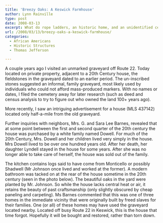 ```yaml
---
title: 'Breezy Oaks: A Keswick Farmhouse'
author: Lynn Rainville
type: post
date: 2008-03-13
excerpt: What do rope ladders, an historic home, and an unidentified cemetery have in common ?
url: /2008/03/13/breezy-oaks-a-keswick-farmhouse/
categories:
  - African Americans
  - Historic Structures
  - Thomas Jefferson

---
```

A couple years ago I visited an unmarked graveyard off Route 22. [](/2008/03/13/breezy-oaks-a-keswick-farmhouse/an-un-inscribed-fieldstone-in-the-cemetery/) Today located on private property, adjacent to a 20th Century house, the fieldstones in the graveyard dated to an earlier period. The un-inscribed stones suggested an informal, family graveyard, most likely used by individuals who could not afford mass-produced markers. With no names or dates, I filed the cemetery away for later research (such as deed and census analysis to try to figure out who owned the land 100+ years ago).

More recently, I saw an intriguing advertisement for a house (MLS 437142) located only half-a-mile from the old graveyard. [](/2008/03/13/breezy-oaks-a-keswick-farmhouse/breezy-oaks-in-2008-built-circa-18821889/)

Further inquiries with neighbors, Mrs. G. and Sara Lee Barnes, revealed that at some point between the first and second quarter of the 20th century the house was purchased by a white family named Dowell. For much of the 20th Century, Mrs. Dowell and her children lived very simply in the house. Mrs Dowell lived to be over one hundred years old. After her death, her daughter Lyndell stayed in the house for some years. After she was no longer able to take care of herself, the house was sold out of the family.

The kitchen contains logs said to have come from Monticello or possibly Shadwell (Mr Johnson once lived and worked at the former). A modern bathroom was tacked on at the rear of the house sometime in the 20th century (seen in the photo below). [](/2008/03/13/breezy-oaks-a-keswick-farmhouse/rear-view-of-the-house-with-a-cinder-block-bathroom-attached/) The beautiful oaks in the yard were planted by Mr. Johnson. So while the house lacks central heat or air, it retains the beauty of past craftsmanship (only slightly obscured by cheap paneling and carpeting). Ms Barnes commented that this was one of three homes in the immediate vicinity that were originally built by freed slaves for their families. One (or all) of these homes may have used the graveyard located nearby. Located off busy Route 22 in Keswick, this is the house that time forgot. Hopefully it will be bought and restored, rather than torn down.

